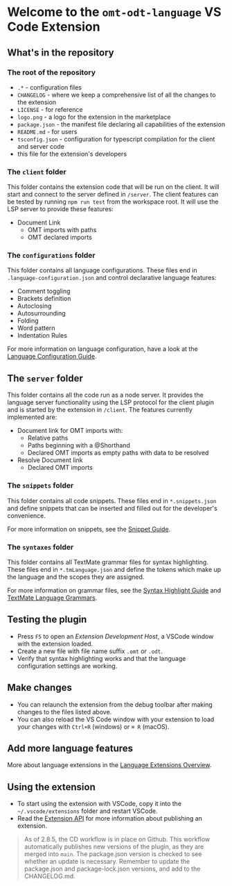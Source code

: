 # Welcome to the `omt-odt-language` VS Code Extension

## What's in the repository

### The root of the repository

- `.*` - configuration files
- `CHANGELOG` - where we keep a comprehensive list of all the
  changes to the extension
- `LICENSE` - for reference
- `logo.png` - a logo for the extension in the marketplace
- `package.json` - the manifest file declaring all capabilities of the extension
- `README.md` - for users
- `tsconfig.json` - configuration for typescript compilation
  for the client and server code
- this file for the extension's developers

### The `client` folder

This folder contains the extension code that will be run on the client.
It will start and connect to the server defined in `/server`.
The client features can be tested by running `npm run test` from the
workspace root. It will use the  LSP server to provide these features:

- Document Link
  - OMT imports with paths
  - OMT declared imports

### The `configurations` folder

This folder contains all language configurations.
These files end in `.language-configuration.json` and
control declarative language features:

- Comment toggling
- Brackets definition
- Autoclosing
- Autosurrounding
- Folding
- Word pattern
- Indentation Rules

For more information on language configuration,
have a look at the [Language Configuration Guide](https://code.visualstudio.com/api/language-extensions/language-configuration-guide).

## The `server` folder

This folder contains all the code run as a node server.
It provides the language server functionality using the
LSP protocol for the client plugin and is started
by the extension in `/client`. The features currently implemented are:

- Document link for OMT imports with:
  - Relative paths
  - Paths beginning with a @Shorthand
  - Declared OMT imports as empty paths with data to be resolved
- Resolve Document link
  - Declared OMT imports

### The `snippets` folder

This folder contains all code snippets.
These files end in `*.snippets.json` and define snippets that can be inserted
and filled out for the developer's convenience.

For more information on snippets, see the [Snippet Guide](https://code.visualstudio.com/api/language-extensions/snippet-guide).

### The `syntaxes` folder

This folder contains all TextMate grammar files for syntax highlighting.
These files end in `*.tmLanguage.json` and define the tokens which make up
the language and the scopes they are assigned.

For more information on grammar files,
see the [Syntax Highlight Guide](https://code.visualstudio.com/api/language-extensions/syntax-highlight-guide)
and [TextMate Language Grammars](https://macromates.com/manual/en/language_grammars).

## Testing the plugin

- Press `F5` to open an *Extension Development Host*,
  a VSCode window with the extension loaded.
- Create a new file with file name suffix `.omt` or `.odt`.
- Verify that syntax highlighting works and that the
  language configuration settings are working.

## Make changes

- You can relaunch the extension from the debug toolbar
    after making changes to the files listed above.
- You can also reload the VS Code window with your extension
  to load your changes with `Ctrl+R` (windows) or `⌘ R` (macOS).

## Add more language features

More about language extensions in the [Language Extensions Overview](https://code.visualstudio.com/api/language-extensions/overview).

## Using the extension

- To start using the extension with VSCode,
  copy it into the `~/.vscode/extensions` folder and restart VSCode.
- Read the [Extension API](https://code.visualstudio.com/api)
  for more information about publishing an extension.

> As of 2.8.5, the CD workflow is in place on Github.
> This workflow automatically publishes new versions of the plugin,
> as they are merged into `main`.
> The package.json version is checked to see whether an update is necessary.
> Remember to update the package.json and package-lock.json versions,
> and add to the CHANGELOG.md.
